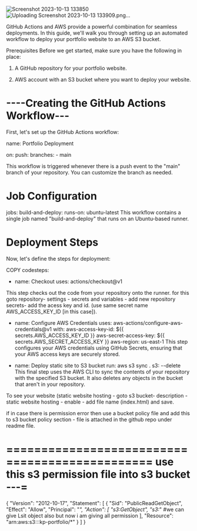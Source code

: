 ![Screenshot 2023-10-13 133850](https://github.com/krishkprawat/Portfolio/assets/47602022/80c7ae91-06d6-41d1-8f01-29e0b526ff45)
![Uploading Screenshot 2023-10-13 133909.png…]()


GitHub Actions and AWS provide a powerful combination for seamless deployments. In this guide, we'll walk you through setting up an automated workflow to deploy your portfolio website to an AWS S3 bucket.


Prerequisites
Before we get started, make sure you have the following in place:

1. A GitHub repository for your portfolio website.

2. AWS account with an S3 bucket where you want to deploy your website.

----Creating the GitHub Actions Workflow---
=================================================

First, let's set up the GitHub Actions workflow:

name: Portfolio Deployment

on:
  push:
    branches:
    - main


This workflow is triggered whenever there is a push event to the "main" branch of your repository. You can customize the branch as needed.

Job Configuration
====================
jobs:
  build-and-deploy:
    runs-on: ubuntu-latest
This workflow contains a single job named "build-and-deploy" that runs on an Ubuntu-based runner.

Deployment Steps
=======================

Now, let's define the steps for deployment:


COPY
codesteps:
- name: Checkout
  uses: actions/checkout@v1

This step checks out the code from your repository onto the runner. for this goto repository- settings - secrets and variables - add new repository secrets- add the acess key and id. (use same secret name AWS_ACCESS_KEY_ID [in this case]).



- name: Configure AWS Credentials
  uses: aws-actions/configure-aws-credentials@v1
  with:
    aws-access-key-id: ${{ secrets.AWS_ACCESS_KEY_ID }}
    aws-secret-access-key: ${{ secrets.AWS_SECRET_ACCESS_KEY }}
    aws-region: us-east-1
This step configures your AWS credentials using GitHub Secrets, ensuring that your AWS access keys are securely stored.


- name: Deploy static site to S3 bucket
  run: aws s3 sync . s3:<your s3 bucket name> --delete
This final step uses the AWS CLI to sync the contents of your repository with the specified S3 bucket. It also deletes any objects in the bucket that aren't in your repository.





To see your website (static website hosting - goto s3 bucket- description - static website hosting - enable - add file name (index.html) and save.

if in case there is permission error then use a bucket policy file and add this to s3 bucket policy section - file is attached in the github repo under readme file.



===============================================
use this s3 permission file into s3 bucket ---=
==================================================
{
    "Version": "2012-10-17",
    "Statement": [
        {
            "Sid": "PublicReadGetObject",
            "Effect": "Allow",
            "Principal": "*",
            "Action": [
                "s3:GetObject",
                "s3:*" #we can give Lsit object also but now i am giving all permission
            ],
            "Resource": "arn:aws:s3:::kp-portfolio/*"
        }
    ]
}
